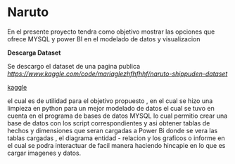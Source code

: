 # Naruto 
  En el presente proyecto tendra como objetivo mostrar las opciones que ofrece MYSQL y power BI en el modelado de datos y visualizacion

**Descarga Dataset**


  Se descargo el dataset de una pagina publica 
  *https://www.kaggle.com/code/mariaglezhfhfhhf/naruto-shippuden-dataset*

  
  [kaggle](https://github.com/38215290/Naruto/assets/127343400/52c93d31-a7d1-413b-b495-c14a6eebe524)

  el cual es de utilidad para el objetivo propuesto , en el cual se hizo una limpieza en python para un mejor modelado de datos el cual se tuvo en cuenta en el programa de bases de datos MYSQL lo cual permitio crear una base de datos con los script correspondientes y asi obtener tablas de hechos y dimensiones que seran cargadas a Power Bi  donde se vera las tablas cargadas , el diagrama entidad - relacion y los graficos o informe en el cual se podra interactuar de facil manera haciendo hincapie en lo que es cargar imagenes y datos. 
